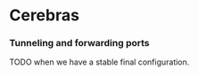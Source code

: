 Cerebras
========

### Tunneling and  forwarding ports
TODO when we have a stable final configuration. 
